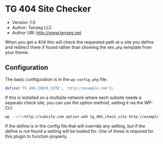 # TG 404 Site Checker

* Version: 1.0
* Author: Tenseg LLC
* Author URI: http://www.tenseg.net

When you get a 404 this will check the requested path at a site you define and redirect there if found rather than showing the `404.php` template from your theme.

## Configuration

The basic configuration is in the `wp-config.php` file:

```php
define('TG_404_CHECK_SITE', 'http://example.com');
```

If this is installed on a multisite network where each subsite needs a separate check site, you can use the option method, setting it via the WP-CLI:

```bash
wp --url=http://subsite.com option add tg_404_check_site http://example.com
```

If the define is in the config file that will override any setting, but if the define is not found a setting will be looked for. One of these is required for this plugin to function properly.